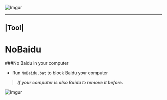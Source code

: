 ![Imgur](http://i.imgur.com/I84MUyh.jpg)

------
|Tool| 
------

# NoBaidu

###No Baidu in your computer</n>

* Run `NoBaidu.bat` to block Baidu your computer</n> 

>***If your computer is also Baidu to remove it before.***

![Imgur](http://i.imgur.com/z9yRvX2.png?1)
